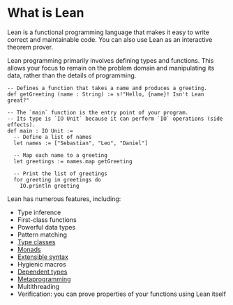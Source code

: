 # What is Lean

Lean is a functional programming language that makes it easy to
write correct and maintainable code.
You can also use Lean as an interactive theorem prover.

Lean programming primarily involves defining types and functions.
This allows your focus to remain on the problem domain and manipulating its data,
rather than the details of programming.

```lean
-- Defines a function that takes a name and produces a greeting.
def getGreeting (name : String) := s!"Hello, {name}! Isn't Lean great?"

-- The `main` function is the entry point of your program.
-- Its type is `IO Unit` because it can perform `IO` operations (side effects).
def main : IO Unit :=
  -- Define a list of names
  let names := ["Sebastian", "Leo", "Daniel"]

  -- Map each name to a greeting
  let greetings := names.map getGreeting

  -- Print the list of greetings
  for greeting in greetings do
    IO.println greeting
```

Lean has numerous features, including:

- Type inference
- First-class functions
- Powerful data types
- Pattern matching
- [Type classes](./typeclass.md)
- [Monads](./monads/intro.md)
- [Extensible syntax](./syntax.md)
- Hygienic macros
- [Dependent types](https://lean-lang.org/theorem_proving_in_lean4/dependent_type_theory.html)
- [Metaprogramming](./metaprogramming.md)
- Multithreading
- Verification: you can prove properties of your functions using Lean itself
